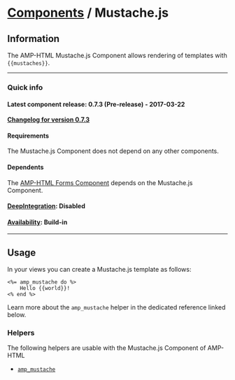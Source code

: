 
# [Components](https://github.com/slooob/amp-html/tree/master/lib/amp-html/components/docs) / Mustache.js


## Information

The AMP-HTML Mustache.js Component allows rendering of templates with `{{mustaches}}`.

---

### Quick info

#### Latest component release: 0.7.3 (Pre-release) - 2017-03-22

[**Changelog for version 0.7.3**](https://github.com/slooob/amp-html/blob/master/CHANGELOG.md#073-pre-release---2017-03-22)

#### Requirements

The Mustache.js Component does not depend on any other components.

#### Dependents

The [AMP-HTML Forms Component](https://github.com/slooob/amp-html/tree/master/lib/amp-html/components/docs/forms.md) depends on the Mustache.js Component.

#### [DeepIntegration](https://github.com/slooob/amp-html/tree/master/lib/amp-html/components/docs#deepintegration-components): Disabled

#### [Availability](https://github.com/slooob/amp-html/tree/master/lib/amp-html/components/docs#availability-of-components): Build-in

---

## Usage

In your views you can create a Mustache.js template as follows:

    <%= amp_mustache do %>
        Hello {{world}}!
    <% end %>

Learn more about the `amp_mustache` helper in the dedicated reference linked below.


### Helpers

The following helpers are usable with the Mustache.js Component of AMP-HTML

* [`amp_mustache`](https://github.com/slooob/amp-html/blob/master/lib/amp-html/helpers/docs/amp_mustache.md)
